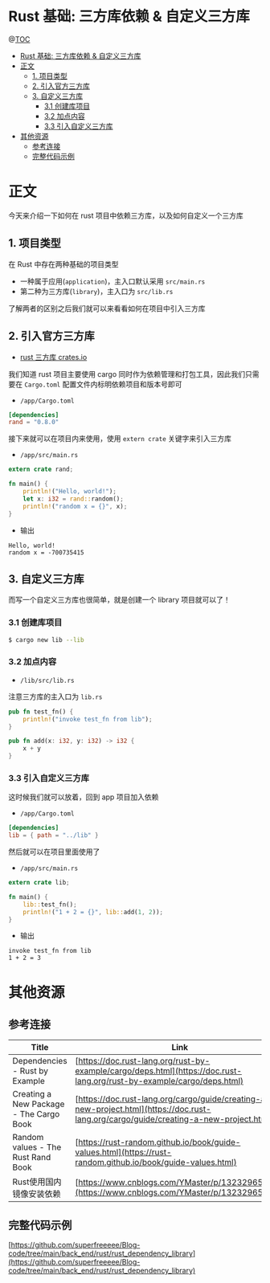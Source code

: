 # Rust 基础: 三方库依赖 & 自定义三方库

@[TOC](文章目录)

<!-- TOC -->

- [Rust 基础: 三方库依赖 & 自定义三方库](#rust-基础-三方库依赖--自定义三方库)
- [正文](#正文)
  - [1. 项目类型](#1-项目类型)
  - [2. 引入官方三方库](#2-引入官方三方库)
  - [3. 自定义三方库](#3-自定义三方库)
    - [3.1 创建库项目](#31-创建库项目)
    - [3.2 加点内容](#32-加点内容)
    - [3.3 引入自定义三方库](#33-引入自定义三方库)
- [其他资源](#其他资源)
  - [参考连接](#参考连接)
  - [完整代码示例](#完整代码示例)

<!-- /TOC -->

# 正文

今天来介绍一下如何在 rust 项目中依赖三方库，以及如何自定义一个三方库

## 1. 项目类型

在 Rust 中存在两种基础的项目类型

- 一种属于应用(`application`)，主入口默认采用 `src/main.rs`
- 第二种为三方库(`library`)，主入口为 `src/lib.rs`

了解两者的区别之后我们就可以来看看如何在项目中引入三方库

## 2. 引入官方三方库

- [rust 三方库 crates.io](https://crates.io/)

我们知道 rust 项目主要使用 cargo 同时作为依赖管理和打包工具，因此我们只需要在 `Cargo.toml` 配置文件内标明依赖项目和版本号即可

- `/app/Cargo.toml`

```toml
[dependencies]
rand = "0.8.0"
```

接下来就可以在项目内来使用，使用 `extern crate` 关键字来引入三方库

- `/app/src/main.rs`

```rs
extern crate rand;

fn main() {
    println!("Hello, world!");
    let x: i32 = rand::random();
    println!("random x = {}", x);
}
```

- 输出

```
Hello, world!
random x = -700735415
```

## 3. 自定义三方库

而写一个自定义三方库也很简单，就是创建一个 library 项目就可以了！

### 3.1 创建库项目

```bash
$ cargo new lib --lib
```

### 3.2 加点内容

- `/lib/src/lib.rs`

注意三方库的主入口为 `lib.rs`

```rs
pub fn test_fn() {
    println!("invoke test_fn from lib");
}

pub fn add(x: i32, y: i32) -> i32 {
    x + y
}
```

### 3.3 引入自定义三方库

这时候我们就可以放着，回到 app 项目加入依赖

- `/app/Cargo.toml`

```toml
[dependencies]
lib = { path = "../lib" }
```

然后就可以在项目里面使用了

- `/app/src/main.rs`

```rs
extern crate lib;

fn main() {
    lib::test_fn();
    println!("1 + 2 = {}", lib::add(1, 2));
}
```

- 输出

```
invoke test_fn from lib
1 + 2 = 3
```

# 其他资源

## 参考连接

| Title                                   | Link                                                                                                                                   |
| --------------------------------------- | -------------------------------------------------------------------------------------------------------------------------------------- |
| Dependencies - Rust by Example          | [https://doc.rust-lang.org/rust-by-example/cargo/deps.html](https://doc.rust-lang.org/rust-by-example/cargo/deps.html)                 |
| Creating a New Package - The Cargo Book | [https://doc.rust-lang.org/cargo/guide/creating-a-new-project.html](https://doc.rust-lang.org/cargo/guide/creating-a-new-project.html) |
| Random values - The Rust Rand Book      | [https://rust-random.github.io/book/guide-values.html](https://rust-random.github.io/book/guide-values.html)                           |
| Rust使用国内镜像安装依赖                | [https://www.cnblogs.com/YMaster/p/13232965.html](https://www.cnblogs.com/YMaster/p/13232965.html)                                     |

## 完整代码示例

[https://github.com/superfreeeee/Blog-code/tree/main/back_end/rust/rust_dependency_library](https://github.com/superfreeeee/Blog-code/tree/main/back_end/rust/rust_dependency_library)

